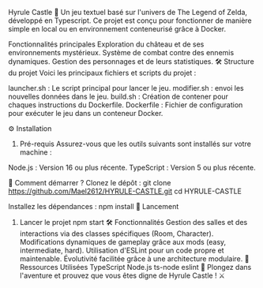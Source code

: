 Hyrule Castle 🏰
Un jeu textuel basé sur l'univers de The Legend of Zelda, développé en Typescript. Ce projet est conçu pour fonctionner de manière simple en local ou en environnement conteneurisé grâce à Docker.

Fonctionnalités principales
Exploration du château et de ses environnements mystérieux.
Système de combat contre des ennemis dynamiques.
Gestion des personnages et de leurs statistiques.
🛠️ Structure du projet
Voici les principaux fichiers et scripts du projet :

launcher.sh : Le script principal pour lancer le jeu.
modifier.sh : envoi les nouvelles données dans le jeu.
build.sh : Création de contener pour chaques instructions du Dockerfile.
Dockerfile : Fichier de configuration pour exécuter le jeu dans un conteneur Docker.


⚙️ Installation
1. Pré-requis
Assurez-vous que les outils suivants sont installés sur votre machine :

Node.js : Version 16 ou plus récente.
TypeScript : Version 5 ou plus récente.

🚀 Comment démarrer ?
Clonez le dépôt :
git clone https://github.com/Mael2612/HYRULE-CASTLE.git
cd HYRULE-CASTLE

Installez les dépendances :
  npm install
🚀 Lancement

1. Lancer le projet
  npm start
🛠️ Fonctionnalités
Gestion des salles et des interactions via des classes spécifiques (Room, Character).
Modifications dynamiques de gameplay grâce aux mods (easy, intermediate, hard).
Utilisation d'ESLint pour un code propre et maintenable.
Évolutivité facilitée grâce à une architecture modulaire.
🌟 Ressources Utilisées
TypeScript
Node.js
ts-node
eslint
🏰 Plongez dans l'aventure et prouvez que vous êtes digne de Hyrule Castle ! ⚔️
